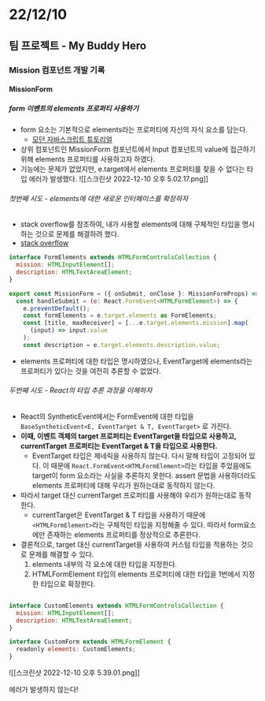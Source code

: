 # 22/12/10

## 팀 프로젝트 - My Buddy Hero

### Mission 컴포넌트 개발 기록

#### MissionForm

##### form 이벤트의 elements 프로퍼티 사용하기
- form 요소는 기본적으로 elements라는 프로퍼티에 자신의 자식 요소를 담는다.
	- [모던 자바스크립트 튜토리얼](https://ko.javascript.info/form-elements)
- 상위 컴포넌트인 MissionForm 컴포넌트에서 Input 컴포넌트의 value에 접근하기 위해 elements 프로퍼티를 사용하고자 하였다.
- 기능에는 문제가 없었지만, e.target에서 elements 프로퍼티를 찾을 수 없다는 타입 에러가 발생했다.
	![[스크린샷 2022-12-10 오후 5.02.17.png]]

###### 첫번째 시도 - elements에 대한 새로운 인터페이스를 확장하자

- stack overflow를 참조하여, 내가 사용할 elements에 대해 구체적인 타입을 명시하는 것으로 문제를 해결하려 했다.
- [stack overflow](https://stackoverflow.com/questions/29907163/how-to-work-with-form-elements-in-typescript)

```jsx
interface FormElements extends HTMLFormControlsCollection {
  mission: HTMLInputElement[];
  description: HTMLTextAreaElement;
}

export const MissionForm = ({ onSubmit, onClose }: MissionFormProps) => {
  const handleSubmit = (e: React.FormEvent<HTMLFormElement>) => {
    e.preventDefault();
    const formElements = e.target.elements as FormElements;
    const [title, maxReceiver] = [...e.target.elements.mission].map(
      (input) => input.value
    );
    const description = e.target.elements.description.value;
```

- elements 프로퍼티에 대한 타입은 명시하였으나, EventTarget에 elements라는 프로퍼티가 있다는 것을 여전히 추론할 수 없었다. 

###### 두번째 시도 - React의 타입 추론 과정을 이해하자

- React의 SyntheticEvent에서는 FormEvent에 대한 타입을 `BaseSyntheticEvent<E, EventTarget & T, EventTarget>` 로 가진다.
- **이때, 이벤트 객체의 target 프로퍼티는 EventTarget을 타입으로 사용하고, currentTarget 프로퍼티는  EventTarget & T을 타입으로 사용한다.**
	- EventTarget 타입은 제네릭을 사용하지 않는다. 다시 말해 타입이 고정되어 있다. 이 때문에 `React.FormEvent<HTMLFormElement>`라는 타입을 주었음에도 target이 form 요소라는 사실을 추론하지 못한다. assert 문법을 사용하더라도 elements 프로퍼티에 대해 우리가 원하는대로 동작하지 않는다.
- 따라서 target 대신 currentTarget 프로퍼티를 사용해야 우리가 원하는대로 동작한다.
	- currentTarget은 EventTarget & T 타입을 사용하기 때문에 `<HTMLFormElement>`라는 구체적인 타입을 지정해줄 수 있다. 따라서 form요소에만 존재하는 elements 프로퍼티를 정상적으로 추론한다.
- 결론적으로, target 대신 currentTarget을 사용하여 커스텀 타입을 적용하는 것으로 문제를 해결할 수 있다.
	1. elements 내부의 각 요소에 대한 타입을 지정한다.
	2. HTMLFormElement 타입의 elements 프로퍼티에 대한 타입을 1번에서 지정한 타입으로 확장한다.

```jsx

interface CustomElements extends HTMLFormControlsCollection {
  mission: HTMLInputElement[];
  description: HTMLTextAreaElement;
}

interface CustomForm extends HTMLFormElement {
  readonly elements: CustomElements;
}
```

![[스크린샷 2022-12-10 오후 5.39.01.png]]

에러가 발생하지 않는다!